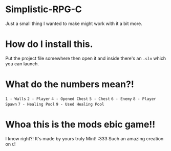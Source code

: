 # Simplistic-RPG-C
Just a small thing I wanted to make might work with it a bit more.

# How do I install this.
Put the project file somewhere then open it and inside there's an `.sln` which you can launch.

# What do the numbers mean?!
`1 - Walls`
`2 - Player`
`4 - Opened Chest`
`5 - Chest`
`6 - Enemy`
`8 - Player Spawn`
`7 - Healing Pool`
`9 - Used Healing Pool`

# Whoa this is the mods ebic game!!
I know right?! It's made by yours truly Mint! :333
Such an amazing creation on `C`!
